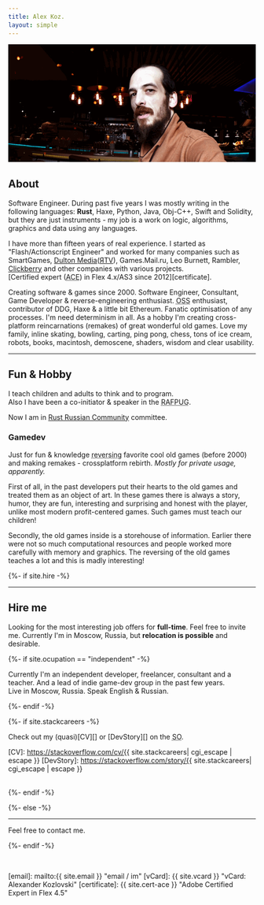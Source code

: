 ```yaml
---
title: Alex Koz.
layout: simple
---
```


![My latest neat photo!](/assets/latest.png)


## About

Software Engineer. During past five years I was mostly writing in the following languages: __Rust__, Haxe, Python, Java, Obj-C++, Swift and Solidity, but they are just instruments - my job is a work on logic, algorithms, graphics and data using any languages.

I have more than fifteen years of real experience.
I started as "Flash/Actionscript Engineer" and worked for many companies such as SmartGames, [Dulton Media][]([ЯTV][]), Games.Mail.ru, Leo Burnett, Rambler, [Clickberry][] and other companies with various projects.<br/>
[Certified expert (<abbr title="Adobe Certified Expert">ACE</abbr>) in Flex 4.x/AS3 since 2012][certificate].


Creating software & games since 2000. Software Engineer, Consultant, Game Developer & reverse-engineering enthusiast. <abbr title="Open Source Software">OSS</abbr> enthusiast, contributor of DDG, Haxe & a little bit Ethereum. Fanatic optimisation of any processes. I'm need determinism in all. As a hobby I'm creating cross-platform reincarnations (remakes) of great wonderful old games.
Love my family, inline skating, bowling, carting, ping pong, chess, tons of ice cream, robots, books, macintosh, demoscene, shaders, wisdom and clear usability.


- - -

## Fun & Hobby

I teach children and adults to think and to program. <br/>
Also I have been a co-initiator & speaker in the <abbr title="Russian Adobe Flash Platform User Group">RAFPUG</abbr>.

Now I am in [Rust Russian Community][rustycrate] committee.


<!-- As a hobby sometimes I work on some features for couple of interesting <abbr title="Open Source Software">oss</abbr>-projects. -->

<!-- ![photo](/assets/photo.png) -->
<!-- <br/> -->

[rustycrate]: https://rustycrate.ru "Rust Russian Community: RustyCrate.ru"


### Gamedev

Just for fun & knowledge <abbr title="reverse engineering">reversing</abbr> favorite cool old games (before 2000) and making remakes - crossplatform rebirth. _Mostly for private usage, apparently._

First of all, in the past developers put their hearts to the old games and treated them as an object of art.
In these games there is always a story, humor, they are fun, interesting and surprising and honest with the player, unlike most modern profit-centered games. Such games must teach our children!

Secondly, the old games inside is a storehouse of information.
Earlier there were not so much computational resources and people worked more carefully with memory and graphics. The reversing of the old games teaches a lot and this is madly interesting!


<!-- ### Mesh networks
TODO: Something interesting about my involving & investment into mesh networking -->

<!-- ### Robotics
TODO: Something interesting about what I crafting... -->



{%- if site.hire -%}
<br/>


- - -

## Hire me

Looking for the most interesting job offers for __full-time__. Feel free to invite me.
Currently I'm in Moscow, Russia, but __relocation is possible__ and desirable.


{%- if site.ocupation == "independent" -%}
<br/>
<p>
Currently I'm an independent developer, freelancer, consultant and a teacher.
And a lead of indie game-dev group in the past few years. <br/>
Live in Moscow, Russia. Speak English & Russian.
</p>
{%- endif -%}

{%- if site.stackcareers -%}
<br/>


Check out my (quasi)[CV][] or [DevStory][] on the <abbr title="Stackoverflow">SO</abbr>.

[CV]: https://stackoverflow.com/cv/{{ site.stackcareers| cgi_escape | escape }}
[DevStory]: https://stackoverflow.com/story/{{ site.stackcareers| cgi_escape | escape }}

<br>
{%- endif -%}


<!-- end of hire -->
{%- else -%}

- - -

Feel free to contact me.

{%- endif -%}



<br>

[IDA]: https://www.hex-rays.com/products/ida/
[OllyDbg]: http://ollydbg.de

[Clickberry]: https://web.archive.org/web/20160725011855/http://clickberry.tv/#/about
[Dulton Media]: https://web.archive.org/web/20140321030514/http://dultonmedia.com/
[ЯTV]: https://web.archive.org/web/20140102051534/http://yatv.ru/


[email]: mailto:{{ site.email }} "email / im"
[vCard]: {{ site.vcard }} "vCard: Alexander Kozlovski"
[certificate]: {{ site.cert-ace }} "Adobe Certified Expert in Flex 4.5"


[RAFPUG]: http://rafpug.groups.adobe.com/people/40292/profile
